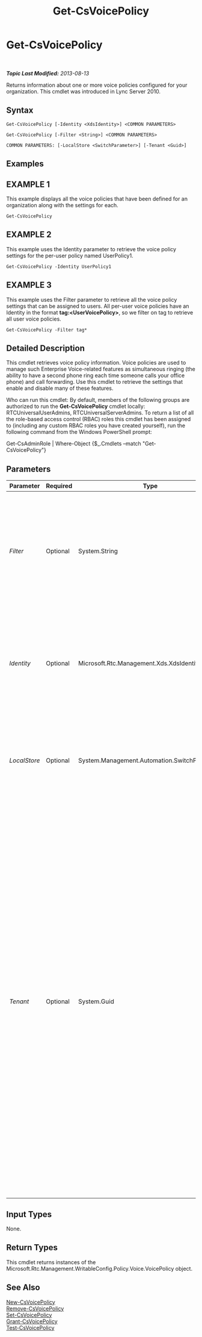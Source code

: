 ﻿---
title: Get-CsVoicePolicy
TOCTitle: Get-CsVoicePolicy
ms:assetid: 05096aec-321c-4a50-99be-6e9fbbbe17fa
ms:mtpsurl: https://technet.microsoft.com/en-us/library/Gg398101(v=OCS.15)
ms:contentKeyID: 48183285
ms.date: 07/23/2014
mtps_version: v=OCS.15
---

<div data-xmlns="http://www.w3.org/1999/xhtml">

<div class="topic" data-xmlns="http://www.w3.org/1999/xhtml" data-msxsl="urn:schemas-microsoft-com:xslt" data-cs="http://msdn.microsoft.com/en-us/">

<div data-asp="http://msdn2.microsoft.com/asp">

# Get-CsVoicePolicy

</div>

<div id="mainSection">

<div id="mainBody">

<span> </span>

_**Topic Last Modified:** 2013-08-13_

Returns information about one or more voice policies configured for your organization. This cmdlet was introduced in Lync Server 2010.

<div>

## Syntax

    Get-CsVoicePolicy [-Identity <XdsIdentity>] <COMMON PARAMETERS>

    Get-CsVoicePolicy [-Filter <String>] <COMMON PARAMETERS>

    COMMON PARAMETERS: [-LocalStore <SwitchParameter>] [-Tenant <Guid>]

</div>

<div>

## Examples

<div>

## EXAMPLE 1

This example displays all the voice policies that have been defined for an organization along with the settings for each.

    Get-CsVoicePolicy

</div>

<div>

## EXAMPLE 2

This example uses the Identity parameter to retrieve the voice policy settings for the per-user policy named UserPolicy1.

    Get-CsVoicePolicy -Identity UserPolicy1

</div>

<div>

## EXAMPLE 3

This example uses the Filter parameter to retrieve all the voice policy settings that can be assigned to users. All per-user voice policies have an Identity in the format **tag:\<UserVoicePolicy\>**, so we filter on tag to retrieve all user voice policies.

    Get-CsVoicePolicy -Filter tag*

</div>

</div>

<div>

## Detailed Description

This cmdlet retrieves voice policy information. Voice policies are used to manage such Enterprise Voice-related features as simultaneous ringing (the ability to have a second phone ring each time someone calls your office phone) and call forwarding. Use this cmdlet to retrieve the settings that enable and disable many of these features.

Who can run this cmdlet: By default, members of the following groups are authorized to run the **Get-CsVoicePolicy** cmdlet locally: RTCUniversalUserAdmins, RTCUniversalServerAdmins. To return a list of all the role-based access control (RBAC) roles this cmdlet has been assigned to (including any custom RBAC roles you have created yourself), run the following command from the Windows PowerShell prompt:

Get-CsAdminRole | Where-Object {$\_.Cmdlets –match "Get-CsVoicePolicy"}

</div>

<div>

## Parameters


<table>
<colgroup>
<col style="width: 25%" />
<col style="width: 25%" />
<col style="width: 25%" />
<col style="width: 25%" />
</colgroup>
<thead>
<tr class="header">
<th>Parameter</th>
<th>Required</th>
<th>Type</th>
<th>Description</th>
</tr>
</thead>
<tbody>
<tr class="odd">
<td><p><em>Filter</em></p></td>
<td><p>Optional</p></td>
<td><p>System.String</p></td>
<td><p>This parameter accepts a wildcard string and returns all voice policies with identities matching that string. For example, a Filter value of site:* will return all voice policies defined at the site level.</p></td>
</tr>
<tr class="even">
<td><p><em>Identity</em></p></td>
<td><p>Optional</p></td>
<td><p>Microsoft.Rtc.Management.Xds.XdsIdentity</p></td>
<td><p>A unique identifier specifying the scope, and in some cases the name, of the policy. If this parameter is omitted, all voice policies for the organization are returned.</p></td>
</tr>
<tr class="odd">
<td><p><em>LocalStore</em></p></td>
<td><p>Optional</p></td>
<td><p>System.Management.Automation.SwitchParameter</p></td>
<td><p>Retrieves the voice policy from the local replica of the Central Management store, rather than the Central Management store itself.</p></td>
</tr>
<tr class="even">
<td><p><em>Tenant</em></p></td>
<td><p>Optional</p></td>
<td><p>System.Guid</p></td>
<td><p>Globally unique identifier (GUID) of the Lync Online tenant account whose voice policy is to be retrieved. For example:</p>
<p>–Tenant &quot;38aad667-af54-4397-aaa7-e94c79ec2308&quot;</p>
<p>You can return the tenant ID for each of your tenants by running this command:</p>
<p>Get-CsTenant | Select-Object DisplayName, TenantID</p>
<p>If you are using a remote session of Windows PowerShell and are connected only to Lync Online you do not have to include the Tenant parameter. Instead, the tenant ID will automatically be filled in for you based on your connection information. The Tenant parameter is primarily for use in a hybrid deployment.</p></td>
</tr>
</tbody>
</table>


</div>

<div>

## Input Types

None.

</div>

<div>

## Return Types

This cmdlet returns instances of the Microsoft.Rtc.Management.WritableConfig.Policy.Voice.VoicePolicy object.

</div>

<div>

## See Also


[New-CsVoicePolicy](new-csvoicepolicy.md)  
[Remove-CsVoicePolicy](remove-csvoicepolicy.md)  
[Set-CsVoicePolicy](set-csvoicepolicy.md)  
[Grant-CsVoicePolicy](grant-csvoicepolicy.md)  
[Test-CsVoicePolicy](test-csvoicepolicy.md)  
  

</div>

</div>

<span> </span>

</div>

</div>

</div>

